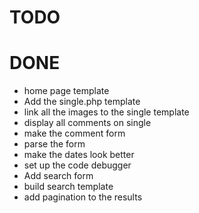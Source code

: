 TODO
====








DONE
====

* home page template
* Add the single.php template
* link all the images to the single template
* display all comments on single
* make the comment form
* parse the form
* make the dates look better
* set up the code debugger
* Add search form
* build search template
* add pagination to the results